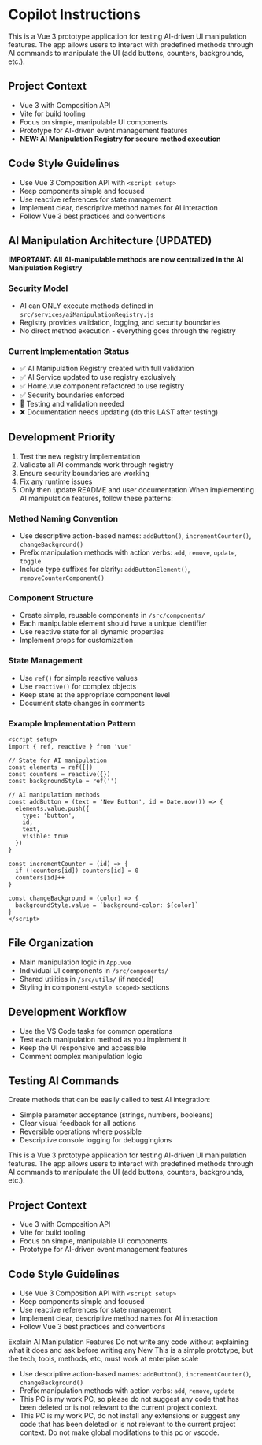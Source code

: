 # Copilot Instructions

<!-- Use this file to provide workspace-specific custom instructions to Copilot. For more details, visit https://code.visualstudio.com/docs/copilot/copilot-customization#_use-a-githubcopilotinstructionsmd-file -->

This is a Vue 3 prototype application for testing AI-driven UI manipulation features. The app allows users to interact with predefined methods through AI commands to manipulate the UI (add buttons, counters, backgrounds, etc.).

## Project Context
- Vue 3 with Composition API
- Vite for build tooling
- Focus on simple, manipulable UI components
- Prototype for AI-driven event management features
- **NEW: AI Manipulation Registry for secure method execution**

## Code Style Guidelines
- Use Vue 3 Composition API with `<script setup>`
- Keep components simple and focused
- Use reactive references for state management
- Implement clear, descriptive method names for AI interaction
- Follow Vue 3 best practices and conventions

## AI Manipulation Architecture (UPDATED)
**IMPORTANT: All AI-manipulable methods are now centralized in the AI Manipulation Registry**

### Security Model
- AI can ONLY execute methods defined in `src/services/aiManipulationRegistry.js`
- Registry provides validation, logging, and security boundaries
- No direct method execution - everything goes through the registry

### Current Implementation Status
- ✅ AI Manipulation Registry created with full validation
- ✅ AI Service updated to use registry exclusively  
- ✅ Home.vue component refactored to use registry
- ✅ Security boundaries enforced
- 🔄 Testing and validation needed
- ❌ Documentation needs updating (do this LAST after testing)

## Development Priority
1. Test the new registry implementation
2. Validate all AI commands work through registry
3. Ensure security boundaries are working
4. Fix any runtime issues
5. Only then update README and user documentation
When implementing AI manipulation features, follow these patterns:

### Method Naming Convention
- Use descriptive action-based names: `addButton()`, `incrementCounter()`, `changeBackground()`
- Prefix manipulation methods with action verbs: `add`, `remove`, `update`, `toggle`
- Include type suffixes for clarity: `addButtonElement()`, `removeCounterComponent()`

### Component Structure
- Create simple, reusable components in `/src/components/`
- Each manipulable element should have a unique identifier
- Use reactive state for all dynamic properties
- Implement props for customization

### State Management
- Use `ref()` for simple reactive values
- Use `reactive()` for complex objects
- Keep state at the appropriate component level
- Document state changes in comments

### Example Implementation Pattern
```vue
<script setup>
import { ref, reactive } from 'vue'

// State for AI manipulation
const elements = ref([])
const counters = reactive({})
const backgroundStyle = ref('')

// AI manipulation methods
const addButton = (text = 'New Button', id = Date.now()) => {
  elements.value.push({
    type: 'button',
    id,
    text,
    visible: true
  })
}

const incrementCounter = (id) => {
  if (!counters[id]) counters[id] = 0
  counters[id]++
}

const changeBackground = (color) => {
  backgroundStyle.value = `background-color: ${color}`
}
</script>
```

## File Organization
- Main manipulation logic in `App.vue`
- Individual UI components in `/src/components/`
- Shared utilities in `/src/utils/` (if needed)
- Styling in component `<style scoped>` sections

## Development Workflow
- Use the VS Code tasks for common operations
- Test each manipulation method as you implement it
- Keep the UI responsive and accessible
- Comment complex manipulation logic

## Testing AI Commands
Create methods that can be easily called to test AI integration:
- Simple parameter acceptance (strings, numbers, booleans)
- Clear visual feedback for all actions
- Reversible operations where possible
- Descriptive console logging for debuggingions

<!-- Use this file to provide workspace-specific custom instructions to Copilot. For more details, visit https://code.visualstudio.com/docs/copilot/copilot-customization#_use-a-githubcopilotinstructionsmd-file -->

This is a Vue 3 prototype application for testing AI-driven UI manipulation features. The app allows users to interact with predefined methods through AI commands to manipulate the UI (add buttons, counters, backgrounds, etc.).

## Project Context
- Vue 3 with Composition API
- Vite for build tooling
- Focus on simple, manipulable UI components
- Prototype for AI-driven event management features

## Code Style Guidelines
- Use Vue 3 Composition API with `<script setup>`
- Keep components simple and focused
- Use reactive references for state management
- Implement clear, descriptive method names for AI interaction
- Follow Vue 3 best practices and conventions

Explain AI Manipulation Features
Do not write any code without explaining what it does and ask before writing any New
This is a simple prototype, but the tech, tools, methods, etc, must work at enterpise scale
- Use descriptive action-based names: `addButton()`, `incrementCounter()`, `changeBackground()`
- Prefix manipulation methods with action verbs: `add`, `remove`, `update`
- This PC is my work PC, so please do not suggest any code that has been deleted or is not relevant to the current project context.
- This PC is my work PC, do not install any extensions or suggest any code that has been deleted or is not relevant to the current project context. Do not make global modifations to this pc or vscode.